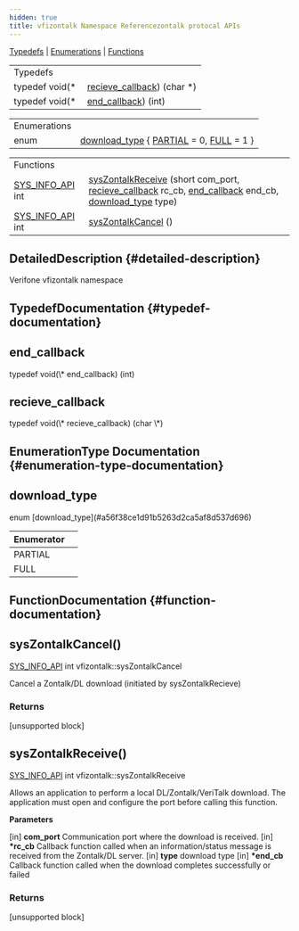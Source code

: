 ```yaml
---
hidden: true
title: vfizontalk Namespace Referencezontalk protocal APIs
---
```


[Typedefs](#typedef-members) \| [Enumerations](#enum-members) \| [Functions](#func-members)

|  |  |
|----|----|
| Typedefs |  |
| typedef void(\*  | [recieve_callback](#acd26f94f8d6f0a69f2a7a19bbd0f7ae2)) (char \*) |
| typedef void(\*  | [end_callback](#a5f8e498595d421ca054e012b792ade7a)) (int) |

|  |  |
|----|----|
| Enumerations |  |
| enum   | [download_type](#a56f38ce1d91b5263d2ca5af8d537d696) { [PARTIAL](#a56f38ce1d91b5263d2ca5af8d537d696a34d1361202d8c9652ed81b53cda15159) = 0, [FULL](#a56f38ce1d91b5263d2ca5af8d537d696ad08f8ac0aa8dfb59589824359772459e) = 1 } |

|  |  |
|----|----|
| Functions |  |
| <a href="dllspec_8h.md#a06244aced91c3fbc18547181038765aa">SYS_INFO_API</a> int  | [sysZontalkReceive](#a84e98dff4544318d162a761adcf925c1) (short com_port, [recieve_callback](#acd26f94f8d6f0a69f2a7a19bbd0f7ae2) rc_cb, [end_callback](#a5f8e498595d421ca054e012b792ade7a) end_cb, [download_type](#a56f38ce1d91b5263d2ca5af8d537d696) type) |
| <a href="dllspec_8h.md#a06244aced91c3fbc18547181038765aa">SYS_INFO_API</a> int  | [sysZontalkCancel](#a0a40c2dc428c53679621bea9a5ad6e44) () |

## DetailedDescription {#detailed-description}

Verifone vfizontalk namespace

## TypedefDocumentation {#typedef-documentation}

## end_callback <a href="#a5f8e498595d421ca054e012b792ade7a" id="a5f8e498595d421ca054e012b792ade7a"></a>

<p>typedef void(\* end_callback) (int)</p>

## recieve_callback <a href="#acd26f94f8d6f0a69f2a7a19bbd0f7ae2" id="acd26f94f8d6f0a69f2a7a19bbd0f7ae2"></a>

<p>typedef void(\* recieve_callback) (char \*)</p>

## EnumerationType Documentation {#enumeration-type-documentation}

## download_type <a href="#a56f38ce1d91b5263d2ca5af8d537d696" id="a56f38ce1d91b5263d2ca5af8d537d696"></a>

<p>enum [download_type](#a56f38ce1d91b5263d2ca5af8d537d696)</p>

| Enumerator |     |
|------------|-----|
| PARTIAL    |     |
| FULL       |     |

## FunctionDocumentation {#function-documentation}

## sysZontalkCancel() <a href="#a0a40c2dc428c53679621bea9a5ad6e44" id="a0a40c2dc428c53679621bea9a5ad6e44"></a>

<p><a href="dllspec_8h.md#a06244aced91c3fbc18547181038765aa">SYS_INFO_API</a> int vfizontalk::sysZontalkCancel</p>

Cancel a Zontalk/DL download (initiated by sysZontalkRecieve)

### Returns

\[unsupported block\]

## sysZontalkReceive() <a href="#a84e98dff4544318d162a761adcf925c1" id="a84e98dff4544318d162a761adcf925c1"></a>

<p><a href="dllspec_8h.md#a06244aced91c3fbc18547181038765aa">SYS_INFO_API</a> int vfizontalk::sysZontalkReceive</p>

Allows an application to perform a local DL/Zontalk/VeriTalk download. The application must open and configure the port before calling this function.

**Parameters**

\[in\] **com_port** Communication port where the download is received. \[in\] **\*rc_cb** Callback function called when an information/status message is received from the Zontalk/DL server. \[in\] **type** download type \[in\] **\*end_cb** Callback function called when the download completes successfully or failed

### Returns

\[unsupported block\]
